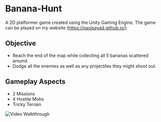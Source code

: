 # Banana-Hunt

A 2D platformer game created using the Unity Gaming Engine. The game can be played on my website (https://paulsayad.github.io/).

## Objective

* Reach the end of the map while collecting all 5 bananas scattered around.
* Dodge all the enemies as well as any projectiles they might shoot out.

## Gameplay Aspects

* 2 Missions
* 4 Hostile Mobs
* Tricky Terrain

<img src='http://g.recordit.co/Qh3Hq0tzTd.gif' title='Video Walkthrough' width='' alt='Video Walkthrough' />

